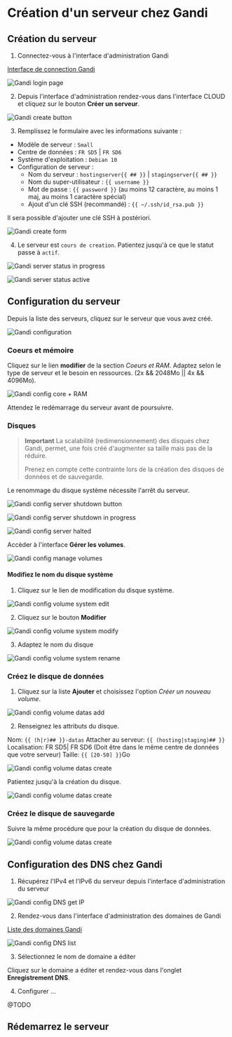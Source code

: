 # Création d'un serveur chez Gandi

## Création du serveur

1. Connectez-vous à l'interface d'administration Gandi

[Interface de connection Gandi](https://id.gandi.net)

![Gandi login page](../resources/screenshot/01-login.png)

2. Depuis l'interface d'administration rendez-vous dans l'interface CLOUD et cliquez sur le bouton **Créer un serveur**.

![Gandi create button](../resources/screenshot/01-create-button.png)

3. Remplissez le formulaire avec les informations suivante :

- Modèle de serveur : ```Small```
- Centre de données : ```FR SD5``` | ```FR SD6```
- Système d'exploitation : ```Debian 10```
- Configuration de serveur :
    - Nom du serveur : ```hostingserver{{ ## }}``` | ```stagingserver{{ ## }}```
    - Nom du super-utilisateur : ```{{ username }}```
    - Mot de passe : ```{{ password }}``` (au moins 12 caractère, au moins 1 maj, au moins 1 caractère spécial)
    - Ajout d'un clé SSH (recommandé) : ```{{ ~/.ssh/id_rsa.pub }}```

Il sera possible d'ajouter une clé SSH à postériori.

![Gandi create form](../resources/screenshot/01-create-form.png)

4. Le serveur est ```cours de creation```. Patientez jusqu'à ce que le statut passe à ```actif```.

![Gandi server status in progress](../resources/screenshot/01-status-in_progress.png)

![Gandi server status active](../resources/screenshot/01-status-active.png)

## Configuration du serveur

Depuis la liste des serveurs, cliquez sur le serveur que vous avez créé.

![Gandi configuration](../resources/screenshot/01-configuration.png)

### Coeurs et mémoire

Cliquez sur le lien **modifier** de la section *Coeurs et RAM*.
Adaptez selon le type de serveur et le besoin en ressources. (2x && 2048Mo || 4x && 4096Mo).

![Gandi config core + RAM](../resources/screenshot/01-config-core_RAM.png)

Attendez le redémarrage du serveur avant de poursuivre.

### Disques

> **Important** La scalabilité (redimensionnement) des disques chez Gandi, permet, une fois créé d'augmenter sa taille mais pas de la réduire.
>
> Prenez en compte cette contrainte lors de la création des disques de données et de sauvegarde.

Le renommage du disque système nécessite l'arrêt du serveur.

![Gandi config server shutdown button](../resources/screenshot/01-config-shutdown_button.png)

![Gandi config server shutdown in progress](../resources/screenshot/01-config-shutdown_progress.png)

![Gandi config server halted](../resources/screenshot/01-config-halted.png)

Accèder à l'interface **Gérer les volumes**.

![Gandi config manage volumes](../resources/screenshot/01-config-manage_volumes.png)

#### Modifiez le nom du disque système

1. Cliquez sur le lien de modification du disque système.

![Gandi config volume system edit](../resources/screenshot/01-config-volume_sys_edit.png)

2. Cliquez sur le bouton **Modifier**

![Gandi config volume system modify](../resources/screenshot/01-config-volume_sys_modify.png)

3. Adaptez le nom du disque

![Gandi config volume system rename](../resources/screenshot/01-config-volume_sys_rename.png)

### Créez le disque de données

1. Cliquez sur la liste **Ajouter** et choisissez l'option *Créer un nouveau volume*.

![Gandi config volume datas add](../resources/screenshot/01-config-volume_datas_add.png)

2. Renseignez les attributs du disque.

Nom: ```{{ (h|r)## }}-datas```
Attacher au serveur: ```{{ (hosting|staging)## }}```
Localisation: FR SD5| FR SD6 (Doit être dans le même centre de données que votre serveur)
Taille: ```{{ [20-50] }}```Go

![Gandi config volume datas create](../resources/screenshot/01-config-volume_datas_create.png)

Patientez jusqu'à la création du disque.

![Gandi config volume datas create](../resources/screenshot/01-config-volume_datas_created.png)

### Créez le disque de sauvegarde

Suivre la même procédure que pour la création du disque de données.

![Gandi config volume datas create](../resources/screenshot/01-config-volume_backup_created.png)

## Configuration des DNS chez Gandi

1. Récupérez l'IPv4 et l'IPv6 du serveur depuis l'interface d'administration du serveur

![Gandi config DNS get IP](../resources/screenshot/01-config-DNS_get_IP.png)

2. Rendez-vous dans l'interface d'administration des domaines de Gandi

[Liste des domaines Gandi](https://admin.gandi.net/domain/)

![Gandi config DNS list](../resources/screenshot/01-config-DNS_list.png)

3. Sélectionnez le nom de domaine a éditer

Cliquez sur le domaine a éditer et rendez-vous dans l'onglet **Enregistrement DNS**.

4. Configurer ...

@TODO

## Rédemarrez le serveur